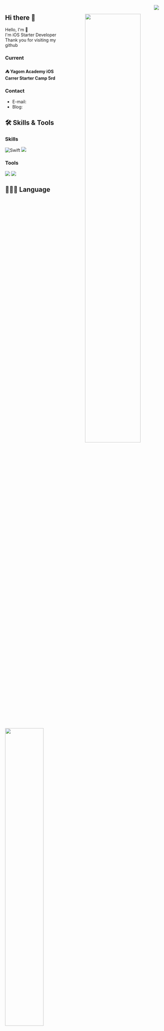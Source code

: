 

<img src="https://komarev.com/ghpvc/?username=saafaaari&amp;&amp;style=flat-square" align="right">

<div align="center">
  
<img align="right" width="60%" src="https://github-readme-stats.vercel.app/api?username=saafaaari&show_icons=true&theme=github_dark&hide="/>

  <div align="left">
    
## Hi there 👋
Hello, I'm  🧐<br>
I'm iOS Starter Developer<br>
Thank you for visiting my github<br>
  
### Current
#### ⛺️ Yagom Academy iOS Carrer Starter Camp 5rd

### Contact
- E-mail: 
- Blog: 

## 🛠 Skills & Tools

### Skills
![Swift](https://img.shields.io/badge/Swift-FA7343?style=flat-square&logo=Swift&logoColor=white) 
<img src="https://img.shields.io/badge/-iOS-%23000000?logo=Apple&logoColor=white"/>


### Tools
<img src="https://img.shields.io/badge/GitHub-181717?style=flat-square&logo=github&logoColor=white"/>
<img src="https://img.shields.io/badge/Git-F05032?style=flat-square&logo=Git&logoColor=white"/>

## 🧑🏻‍💻 Language
  
<img align="center" width="50%" src="https://github-readme-stats.vercel.app/api/top-langs/?username=saafaaari&theme=github_dark&exclude_repo=Computer-Science-Engineering&layout=compact&langs_count=10"/></a>
  
